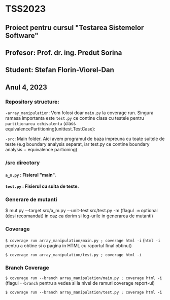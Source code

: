# TSS2023
## Proiect pentru cursul "Testarea Sistemelor Software"
## Profesor: Prof. dr. ing. Predut Sorina
## Student: Stefan Florin-Viorel-Dan
## Anul 4, 2023

### Repository structure:
`-array_manipulation`: Vom folosi doar `main.py` la coverage run. Singura ramasa importanta este `test.py` ce contine clasa cu testele pentru `partitionarea echivalenta` (class equivalencePartitioning(unittest.TestCase):

`-src`: Main folder. Aici avem programul de baza impreuna cu toate suitele de teste (e.g boundary analysis separat, iar test.py ce contine boundary analysis + equivalence partioning)

### /src directory
#### `a_m.py` : Fisierul "main". 
#### `test.py` : Fisierul cu suita de teste.

### Generare de mutanti
$ mut.py --target src/a_m.py --unit-test src/test.py -m (flagul `-m` optional (desi recomandat) in caz ca dorim si log-urile in generarea de mutanti)

### Coverage
`$ coverage run array_manipulation/main.py ; coverage html -i` (`html -i` pentru a obtine si o pagina in HTML cu raportul final obtinut)

`$ coverage run array_manipulation/test.py ; coverage html -i`

### Branch Coverage
`$ coverage run --branch array_manipulation/main.py ; coverage html -i` (flagul `--branch` pentru a vedea si la nivel de ramuri coverage report-ul)

`$ coverage run --branch array_manipulation/test.py ; coverage html -i`

